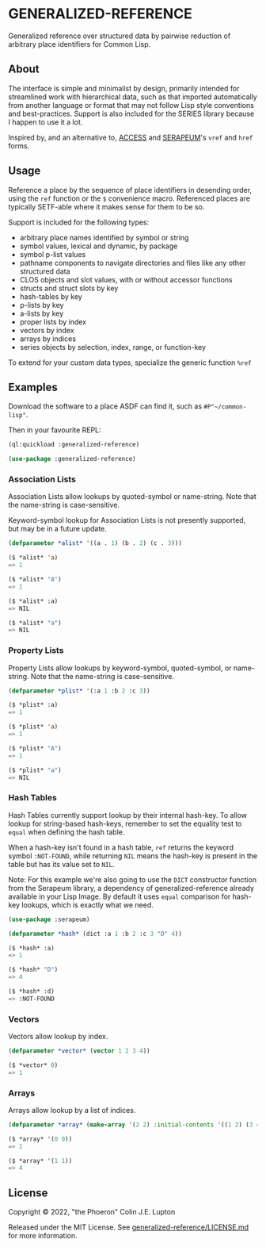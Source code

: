 # GENERALIZED-REFERENCE

Generalized reference over structured data by pairwise reduction of arbitrary
place identifiers for Common Lisp.

## About

The interface is simple and minimalist by design, primarily intended for
streamlined work with hierarchical data, such as that imported automatically
from another language or format that may not follow Lisp style conventions and
best-practices. Support is also included for the SERIES library because I happen
to use it a lot.

Inspired by, and an alternative to, [ACCESS][] and [SERAPEUM][]'s `vref` and
`href` forms.

[ACCESS]: https://github.com/sharplispers/access
[SERAPEUM]: https://github.com/ruricolist/serapeum

## Usage

Reference a place by the sequence of place identifiers in desending order, using
the `ref` function or the `$` convenience macro. Referenced places are typically
SETF-able where it makes sense for them to be so.

Support is included for the following types:

- arbitrary place names identified by symbol or string
- symbol values, lexical and dynamic, by package
- symbol p-list values
- pathname components to navigate directories and files like any other structured data
- CLOS objects and slot values, with or without accessor functions
- structs and struct slots by key
- hash-tables by key
- p-lists by key
- a-lists by key
- proper lists by index
- vectors by index
- arrays by indices
- series objects by selection, index, range, or function-key

To extend for your custom data types, specialize the generic function `%ref`

## Examples

Download the software to a place ASDF can find it, such as `#P"~/common-lisp"`.

Then in your favourite REPL:

```lisp
(ql:quickload :generalized-reference)

(use-package :generalized-reference)
```

### Association Lists

Association Lists allow lookups by quoted-symbol or name-string. Note that the
name-string is case-sensitive.

Keyword-symbol lookup for Association Lists is not presently supported, but may
be in a future update.

```lisp
(defparameter *alist* '((a . 1) (b . 2) (c . 3)))

($ *alist* 'a)
=> 1

($ *alist* "A")
=> 1

($ *alist* :a)
=> NIL

($ *alist* "a")
=> NIL
```

### Property Lists

Property Lists allow lookups by keyword-symbol, quoted-symbol, or name-string.
Note that the name-string is case-sensitive.

```lisp
(defparameter *plist* '(:a 1 :b 2 :c 3))

($ *plist* :a)
=> 1

($ *plist* 'a)
=> 1

($ *plist* "A")
=> 1

($ *plist* "a")
=> NIL
```

### Hash Tables

Hash Tables currently support lookup by their internal hash-key. To allow lookup
for string-based hash-keys, remember to set the equality test to `equal` when
defining the hash table.

When a hash-key isn't found in a hash table, `ref` returns the keyword symbol
`:NOT-FOUND`, while returning `NIL` means the hash-key is present in the table
but has its value set to `NIL`.

Note: For this example we're also going to use the `DICT` constructor function
from the Serapeum library, a dependency of generalized-reference already
available in your Lisp Image. By default it uses `equal` comparison for hash-key
lookups, which is exactly what we need.

```lisp
(use-package :serapeum)

(defparameter *hash* (dict :a 1 :b 2 :c 3 "D" 4))

($ *hash* :a)
=> 1

($ *hash* "D")
=> 4

($ *hash* :d)
=> :NOT-FOUND
```

### Vectors

Vectors allow lookup by index.

```lisp
(defparameter *vector* (vector 1 2 3 4))

($ *vector* 0)
=> 1
```

### Arrays

Arrays allow lookup by a list of indices.

```lisp
(defparameter *array* (make-array '(2 2) :initial-contents '((1 2) (3 4))))

($ *array* '(0 0))
=> 1

($ *array* '(1 1))
=> 4
```

## License

Copyright &copy; 2022, "the Phoeron" Colin J.E. Lupton

Released under the MIT License. See [generalized-reference/LICENSE.md](LICENSE.md)
for more information.
